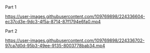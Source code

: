 Part 1

https://user-images.githubusercontent.com/109769898/224336604-ec37cd3e-9dc3-4f5a-8714-87f1794e6fa0.mp4

Part 2

https://user-images.githubusercontent.com/109769898/224336702-97ca7d0d-95b3-49ee-9135-8003778bab34.mp4
